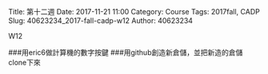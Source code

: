 Title:  第十二週
Date: 2017-11-21 11:00
Category: Course
Tags: 2017fall, CADP
Slug: 40623234_2017-fall-cadp-w12
Author: 40623234

W12

<!-- PELICAN_END_SUMMARY -->

###用eric6做計算機的數字按鍵
###用github創造新倉儲，並把新造的倉儲clone下來
